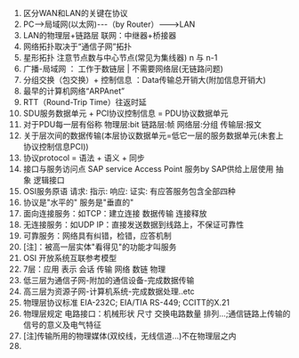 1. 区分WAN和LAN的关键在协议
2. PC-->局域网(以太网)---（by Router）--->LAN
3. LAN的物理层+链路层 联网：中继器+桥接器
4. 网络拓扑取决于“通信子网”拓扑
5. 星形拓扑 注意节点数与中心节点(常见为集线器) n 与 n-1
6. 广播-局域网 ： 工作于数链层 | 不需要网络层(无链路问题)
7. 分组交换（包交换）+ 控制信息 ：Data传输总开销大(附加信息开销大)
8. 最早的计算机网络“ARPAnet”
9. RTT（Round-Trip Time）往返时延
10. SDU服务数据单元 + PCI协议控制信息 = PDU协议数据单元
11. 对于PDU每一层有俗称 物理层:bit 链路层:帧 网络层:分组 传输层:报文
12. 关于层次间的数据传输(本层协议数据单元=低它一层的服务数据单元(未套上协议控制信息PCI)) 
13. 协议protocol = 语法 + 语义 + 同步
14. 接口与服务访问点 SAP service Access Point 服务by SAP供给上层使用 抽象 逻辑接口
15. OSI服务原语 请求: 指示: 响应: 证实: 有应答服务包含全部四种
16. 协议是"水平的" 服务是"垂直的"
17. 面向连接服务：如TCP：建立连接 数据传输 连接释放
18. 无连接服务：如UDP IP：直接发送数据到线路上，不保证可靠性
19. 可靠服务：网络具有纠错，检错，应答机制
20. [注]：被高一层实体"看得见"的功能才叫服务
21. OSI 开放系统互联参考模型
22. 7层：应用 表示 会话 传输 网络 数链 物理 
23. 低三层为通信子网-附加的通信设备-完成数据传输
24. 高三层为资源子网-计算机系统-完成数据处理..etc
25. 物理层协议标准 EIA-232C; EIA/TIA RS-449; CCITT的X.21
26. 物理层规定 电路接口：机械形状 尺寸 交换电路数量 排列...;通信链路上传输的信号的意义及电气特征
27. [注]传输所用的物理媒体(双绞线，无线信道...)不在物理层之内
28. 
